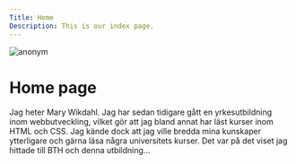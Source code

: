 ```yaml
---
Title: Home
Description: This is our index page.
---
```

![anonym](%assets_url%/img/anonym.png)

Home page
==========================

Jag heter Mary Wikdahl. Jag har sedan tidigare gått en yrkesutbildning inom webbutveckling,
vilket gör att jag bland annat har läst kurser inom HTML och CSS.
Jag kände dock att jag ville bredda mina kunskaper ytterligare och gärna läsa några universitets kurser.
Det var på det viset jag hittade till BTH och denna utbildning...


